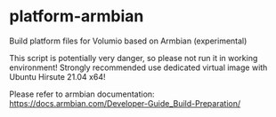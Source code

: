 # platform-armbian
Build platform files for Volumio based on Armbian (experimental)

This script is potentially very danger, so please not run it in working environment! Strongly recommended use dedicated virtual image with Ubuntu Hirsute 21.04 x64!

Please refer to armbian documentation: https://docs.armbian.com/Developer-Guide_Build-Preparation/
